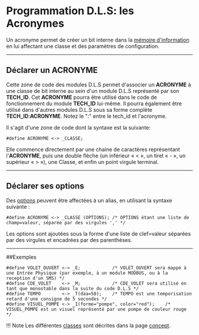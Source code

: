 # Programmation D.L.S: les Acronymes

Un acronyme permet de créer un bit interne dans la [mémoire d'information](dls.md#memoire-dinformations) en lui affectant une classe et des paramètres de configuration.

---
## Déclarer un ACRONYME

Cette zone de code des modules D.L.S permet d'associer un **ACRONYME** à une classe de bit interne au sein d'un module D.L.S représenté par son **TECH_ID**.
Cet **ACRONYME** pourra être utilisé dans le code de fonctionnement du module **TECH_ID** lui-même.
Il pourra également être utilisé dans d'autres modules D.L.S sous sa forme complète **TECH_ID**:**ACRONYME**. Notez le ":" entre le tech_id et l'acronyme.

Il s'agit d'une zone de code dont la syntaxe est la suivante:

    #define ACRONYME <-> _CLASSE;

Elle commence directement par une chaine de caractères représentant l'**ACRONYME**, puis une double flèche (un inférieur « < », un tiret « - », un supérieur « > »), une Classe, et enfin un point virgule terminal.

---
## Déclarer ses options

Des [options](dls_options.md) peuvent être affectées à un alias, en utilisant la syntaxe suivante :

    #define ACRONYME <-> _CLASSE (OPTIONS); /* OPTIONS étant une liste de champ=valeur, séparée par des virgules ',' */

Les options sont ajoutées sous la forme d'une liste de clef=valeur séparées par des virgules et encadrées par des parenthèses.

---
##Exemples

    #define VOLET_OUVERT <-> _E;            /* VOLET_OUVERT sera mappé à une Entrée Physique (par exemple, à un module MODBUS, ou à la reception d'un SMS) */
    #define CDE_VOLET    <-> _M;            /* CDE_VOLET sera utilisé en tant que monostable dans la suite du code D.L.S */
    #define TEMPO        <-> _T(daa=50);    /* TEMPO est une temporisation retard d'une consigne de 5 secondes */
    #define VISUEL_POMPE <-> _I(forme="pompe", color="red");    /* VISUEL_POMPE est un visuel représenté par une pompe de couleur rouge */

!!! Note
    Les différentes [classes](dls.md#les-classes-de-zone-memoire) sont décrites dans la page [concept](dls.md).
